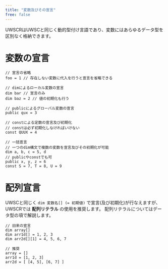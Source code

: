 ```yaml
---
title: "変数及びその宣言"
free: false
---
```


UWSCRはUWSCと同じく動的型付け言語であり、変数にはあらゆるデータ型を区別なく格納できます。

# 変数の宣言

```stylus
// 宣言の省略
foo = 1 // 存在しない変数に代入を行うと宣言を省略できる

// dimによるローカル変数の宣言
dim bar // 宣言のみ
dim baz = 2 // 値の初期化も行う

// publicによるグローバル変数の宣言
public qux = 3

// constによる定数の宣言及び初期化
// constは必ず初期化しなければいけない
const QUUX = 4

// 一括宣言
// 一つのdim構文で複数の変数を宣言及びその初期化が可能
dim a, b, c = 5, d
// publicやconstでも可
public x, y, z = 6
const S = 7, T = 8, U = 9
```

# 配列宣言

UWSCと同じく `dim 変数名[] (= 初期値)` で宣言(及び初期化)が行なえますが、UWSCRでは **配列リテラル** の使用を推奨します。
配列リテラルについてはデータ型の項で解説します。

```stylus
// 旧来の宣言
dim array[]
dim arr1d[] = 1, 2, 3
dim arr2d[][1] = 4, 5, 6, 7

// 推奨
array = []
arr1d = [1, 2, 3]
arr2d = [ [4, 5], [6, 7] ]
```